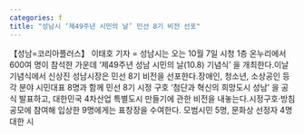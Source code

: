 ```yaml
---
categories: f
title: "성남시 ‘제49주년 시민의 날’ 민선 8기 비전 선포"
---
```

【성남=코리아플러스】 이태호 기자 = 성남시는 오는 10월 7일 시청 1층 온누리에서 600여 명이 참석한 가운데 ‘제49주년 성남 시민의 날(10.8) 기념식’ 을 개최한다.이날 기념식에서 신상진 성남시장은 민선 8기 비전을 선포한다.장애인, 청소년, 소상공인 등 각 분야 시민대표 8명과 함께 민선 8기 시정 구호 ‘첨단과 혁신의 희망도시 성남’ 을 공식 발표하고, 대한민국 4차산업 특별도시 만들기에 관한 비전을 내놓는다.시정구호·방침 공모에 참여해 입상한 9명에게는 표창장을 수여한다. 모범시민 5명, 문화상 선정자 4명 대한 시